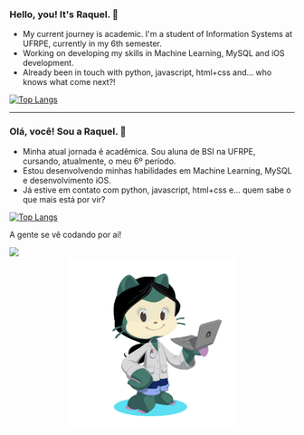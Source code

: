 ### Hello, you! It's Raquel. 👋

<ul>
  <li>My current journey is academic. I'm a student of Information Systems at UFRPE, currently in my 6th semester.</li>
  <li>Working on developing my skills in Machine Learning, MySQL and iOS development.</li>
  <li>Already been in touch with python, javascript, html+css and... who knows what come next?! </li>
</ul>

[![Top Langs](https://github-readme-stats.vercel.app/api/top-langs/?username=xraquelsilva&layout=donut)](https://github.com/xraquelsilva/github-readme-stats)

---

### Olá, você! Sou a Raquel. 👋

<ul>
  <li>Minha atual jornada é acadêmica. Sou aluna de BSI na UFRPE, cursando, atualmente, o meu 6º período.</li>
  <li>Estou desenvolvendo minhas habilidades em Machine Learning, MySQL e desenvolvimento iOS.</li>
  <li>Já estive em contato com python, javascript, html+css e... quem sabe o que mais está por vir?</li>
</ul>

[![Top Langs](https://github-readme-stats.vercel.app/api/top-langs/?username=xraquelsilva&layout=donut)](https://github.com/xraquelsilva/github-readme-stats)

A gente se vê codando por aí!

<a href="https://www.linkedin.com/in/raquelsilvax/" alt="Linkedin" target="_blank">
  <img src="https://img.shields.io/badge/linkedin-%230077B5.svg?style=for-the-badge&logo=linkedin&logoColor=white&link=https://www.linkedin.com/in/raquelsilvax">
</a>


<div align="center"> <img src="octocat-1686770367973.png" alt="" width="300px" /> </div>

